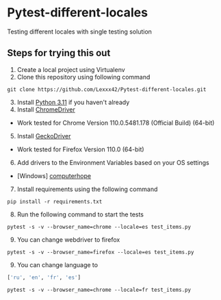 # Pytest-different-locales

Testing different locales with single testing solution

## Steps for trying this out

1. Create a local project using Virtualenv
2. Clone this repository using following command

```shell
git clone https://github.com/Lexxx42/Pytest-different-locales.git
```

3. Install [Python 3.11](https://www.python.org/downloads/) if you haven't already
4. Install [ChromeDriver](https://chromedriver.chromium.org/downloads)

+ Work tested for Chrome Version 110.0.5481.178 (Official Build) (64-bit)

5. Install [GeckoDriver](https://github.com/mozilla/geckodriver/releases/)

+ Work tested for Firefox Version 110.0 (64-bit)

6. Add drivers to the Environment Variables based on your OS settings

+ [Windows] [computerhope](https://www.computerhope.com/issues/ch000549.htm)

7. Install requirements using the following command

```shell
pip install -r requirements.txt
```

8. Run the following command to start the tests

```shell
pytest -s -v --browser_name=chrome --locale=es test_items.py
```

9. You can change webdriver to firefox

```shell
pytest -s -v --browser_name=firefox --locale=es test_items.py
```

9. You can change language to

```python
['ru', 'en', 'fr', 'es']
```

```shell
pytest -s -v --browser_name=chrome --locale=fr test_items.py
```